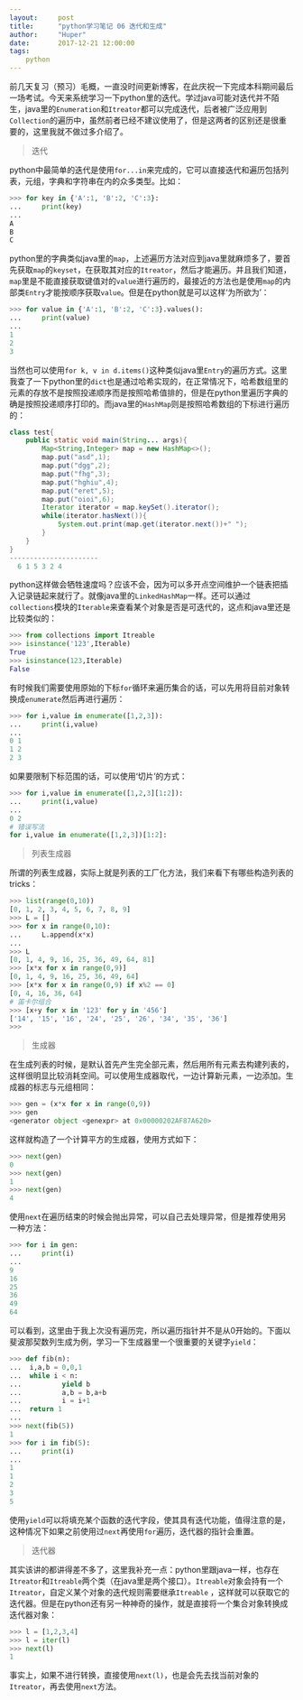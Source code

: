 ```yaml
---
layout:     post
title:      "python学习笔记 06 迭代和生成"
author:     "Huper"
date:       2017-12-21 12:00:00
tags:
    python
---
```


前几天复习（预习）毛概，一直没时间更新博客，在此庆祝一下完成本科期间最后一场考试。今天来系统学习一下python里的迭代。学过java可能对迭代并不陌生，java里的`Enumeration`和`Itreator`都可以完成迭代，后者被广泛应用到`Collection`的遍历中，虽然前者已经不建议使用了，但是这两者的区别还是很重要的，这里我就不做过多介绍了。

>迭代

python中最简单的迭代是使用`for...in`来完成的，它可以直接迭代和遍历包括列表，元组，字典和字符串在内的众多类型。比如：

```python
>>> for key in {'A':1, 'B':2, 'C':3}:
...     print(key)
...
A
B
C
```

python里的字典类似java里的`map`，上述遍历方法对应到java里就麻烦多了，要首先获取`map`的`keyset`，在获取其对应的`Itreator`，然后才能遍历。并且我们知道，`map`里是不能直接获取键值对的`value`进行遍历的，最接近的方法也是使用`map`的内部类`Entry`才能按顺序获取`value`。但是在python就是可以这样‘为所欲为’：

```python
>>> for value in {'A':1, 'B':2, 'C':3}.values():
...     print(value)
...
1
2
3
```

当然也可以使用`for k, v in d.items()`这种类似java里`Entry`的遍历方式。这里我查了一下python里的`dict`也是通过哈希实现的，在正常情况下，哈希数组里的元素的存放不是按照投递顺序而是按照哈希值排的，但是在python里遍历字典的确是按照投递顺序打印的。而java里的`HashMap`则是按照哈希数组的下标进行遍历的：

```java
class test{
    public static void main(String... args){
        Map<String,Integer> map = new HashMap<>();
        map.put("asd",1);
        map.put("dgg",2);
        map.put("fhg",3);
        map.put("hghiu",4);
        map.put("eret",5);
        map.put("oioi",6);
        Iterator iterator = map.keySet().iterator();
        while(iterator.hasNext()){
            System.out.print(map.get(iterator.next())+" ");
        }
    }
}
----------------------
  6 1 5 3 2 4
```

python这样做会牺牲速度吗？应该不会，因为可以多开点空间维护一个链表把插入记录链起来就行了。就像java里的`LinkedHashMap`一样。还可以通过`collections`模块的`Iterable`来查看某个对象是否是可迭代的，这点和java里还是比较类似的：

```python
>>> from collections import Itreable
>>> isinstance('123',Iterable)
True
>>> isinstance(123,Iterable)
False
```

有时候我们需要使用原始的下标`for`循环来遍历集合的话，可以先用将目前对象转换成`enumerate`然后再进行遍历：

```python
>>> for i,value in enumerate([1,2,3]):
...     print(i,value)
...
0 1
1 2
2 3
```

如果要限制下标范围的话，可以使用‘切片’的方式：

```python
>>> for i,value in enumerate([1,2,3][1:2]):
...     print(i,value)
...
0 2
# 错误写法
for i,value in enumerate([1,2,3])[1:2]:
```

> 列表生成器

所谓的列表生成器，实际上就是列表的工厂化方法，我们来看下有哪些构造列表的tricks：

```python
>>> list(range(0,10))
[0, 1, 2, 3, 4, 5, 6, 7, 8, 9]
>>> L = []
>>> for x in range(0,10):
...     L.append(x*x)
...
>>> L
[0, 1, 4, 9, 16, 25, 36, 49, 64, 81]
>>> [x*x for x in range(0,9)]
[0, 1, 4, 9, 16, 25, 36, 49, 64]
>>> [x*x for x in range(0,9) if x%2 == 0]
[0, 4, 16, 36, 64]
# 笛卡尔组合
>>> [x+y for x in '123' for y in '456']
['14', '15', '16', '24', '25', '26', '34', '35', '36']
>>>
```

>生成器

在生成列表的时候，是默认首先产生完全部元素，然后用所有元素去构建列表的，这样很明显比较消耗空间。可以使用生成器取代，一边计算新元素，一边添加。生成器的标志与元组相同：

```python
>>> gen = (x*x for x in range(0,9))
>>> gen
<generator object <genexpr> at 0x00000202AF87A620>
```

这样就构造了一个计算平方的生成器，使用方式如下：

```python
>>> next(gen)
0
>>> next(gen)
1
>>> next(gen)
4
```

使用`next`在遍历结束的时候会抛出异常，可以自己去处理异常，但是推荐使用另一种方法：

```python
>>> for i in gen:
...     print(i)
...
9
16
25
36
49
64
```

可以看到，这里由于我上次没有遍历完，所以遍历指针并不是从0开始的。下面以斐波那契数列生成为例，学习一下生成器里一个很重要的关键字`yield`：

```python
>>> def fib(n):
...  i,a,b = 0,0,1
...  while i < n:
...          yield b
...          a,b = b,a+b
...          i = i+1
...  return 1
...
>>> next(fib(5))
1
>>> for i in fib(5):
...     print(i)
...
1
1
2
3
5
```

使用`yield`可以将填充某个函数的迭代字段，使其具有迭代功能，值得注意的是，这种情况下如果之前使用过`next`再使用`for`遍历，迭代器的指针会重置。

> 迭代器

其实该讲的都讲得差不多了，这里我补充一点：python里跟java一样，也存在`Itreator`和`Itreable`两个类（在java里是两个接口）。`Itreable`对象会持有一个`Itreator`，自定义某个对象的迭代规则需要继承`Itreable` ，这样就可以获取它的迭代器。但是在python还有另一种神奇的操作，就是直接将一个集合对象转换成迭代器对象：

```python
>>> l = [1,2,3,4]
>>> l = iter(l)
>>> next(l)
1
```

事实上，如果不进行转换，直接使用`next(l)`，也是会先去找当前对象的`Itreator`，再去使用`next`方法。